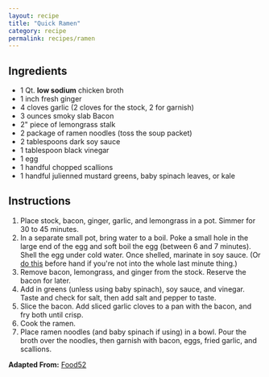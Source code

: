 ```yaml
---
layout: recipe
title: "Quick Ramen"
category: recipe
permalink: recipes/ramen
---
```




## Ingredients
 - 1 Qt. **low sodium** chicken broth
 - 1 inch fresh ginger
 - 4 cloves garlic (2 cloves for the stock, 2 for garnish)
 - 3 ounces smoky slab Bacon
 - 2" piece of lemongrass stalk
 - 2 package of ramen noodles (toss the soup packet)
 - 2 tablespoons dark soy sauce
 - 1 tablespoon black vinegar
 - 1 egg
 - 1 handful chopped scallions
 - 1 handful julienned mustard greens, baby spinach leaves, or kale

## Instructions
1. Place stock, bacon, ginger, garlic, and lemongrass in a pot. Simmer for 30 to 45 minutes.
2. In a separate small pot, bring water to a boil. Poke a small hole in the large end of the egg and soft boil the egg (between 6 and 7 minutes). Shell the egg under cold water. Once shelled, marinate in soy sauce. (Or [do this](http://www.seriouseats.com/recipes/2012/03/ajitsuke-tamago-japanese-marinated-soft-boiled-egg-recipe.html) before hand if you're not into the whole last minute thing.)
3. Remove bacon, lemongrass, and ginger from the stock. Reserve the bacon for later.
4. Add in greens (unless using baby spinach), soy sauce, and vinegar. Taste and check for salt, then add salt and pepper to taste.
5. Slice the bacon. Add sliced garlic cloves to a pan with the bacon, and fry both until crisp.
6. Cook the ramen. 
7. Place ramen noodles (and baby spinach if using) in a bowl. Pour the broth over the noodles, then garnish with bacon, eggs, fried garlic, and scallions.

**Adapted From:** [Food52](http://food52.com/recipes/20680-bacon-egg-ramen)